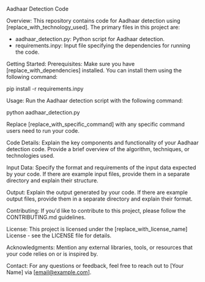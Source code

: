 Aadhaar Detection Code

Overview:
This repository contains code for Aadhaar detection using [replace_with_technology_used]. The primary files in this project are:

- aadhaar_detection.py: Python script for Aadhaar detection.
- requirements.inpy: Input file specifying the dependencies for running the code.

Getting Started:
Prerequisites:
Make sure you have [replace_with_dependencies] installed. You can install them using the following command:

pip install -r requirements.inpy

Usage:
Run the Aadhaar detection script with the following command:

python aadhaar_detection.py

Replace [replace_with_specific_command] with any specific command users need to run your code.

Code Details:
Explain the key components and functionality of your Aadhaar detection code. Provide a brief overview of the algorithm, techniques, or technologies used.

Input Data:
Specify the format and requirements of the input data expected by your code. If there are example input files, provide them in a separate directory and explain their structure.

Output:
Explain the output generated by your code. If there are example output files, provide them in a separate directory and explain their format.

Contributing:
If you'd like to contribute to this project, please follow the CONTRIBUTING.md guidelines.

License:
This project is licensed under the [replace_with_license_name] License - see the LICENSE file for details.

Acknowledgments:
Mention any external libraries, tools, or resources that your code relies on or is inspired by.

Contact:
For any questions or feedback, feel free to reach out to [Your Name] via [email@example.com].
